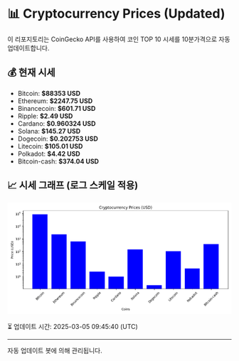 
# 📊 Cryptocurrency Prices (Updated)

이 리포지토리는 CoinGecko API를 사용하여 코인 TOP 10 시세를 10분가격으로 자동 업데이트합니다.

## 💰 현재 시세
- Bitcoin: **$88353 USD**
- Ethereum: **$2247.75 USD**
- Binancecoin: **$601.71 USD**
- Ripple: **$2.49 USD**
- Cardano: **$0.960324 USD**
- Solana: **$145.27 USD**
- Dogecoin: **$0.202753 USD**
- Litecoin: **$105.01 USD**
- Polkadot: **$4.42 USD**
- Bitcoin-cash: **$374.04 USD**

## 📈 시세 그래프 (로그 스케일 적용)
![Crypto Prices](crypto_prices.png)

⏳ 업데이트 시간: 2025-03-05 09:45:40 (UTC)

---
자동 업데이트 봇에 의해 관리됩니다.
